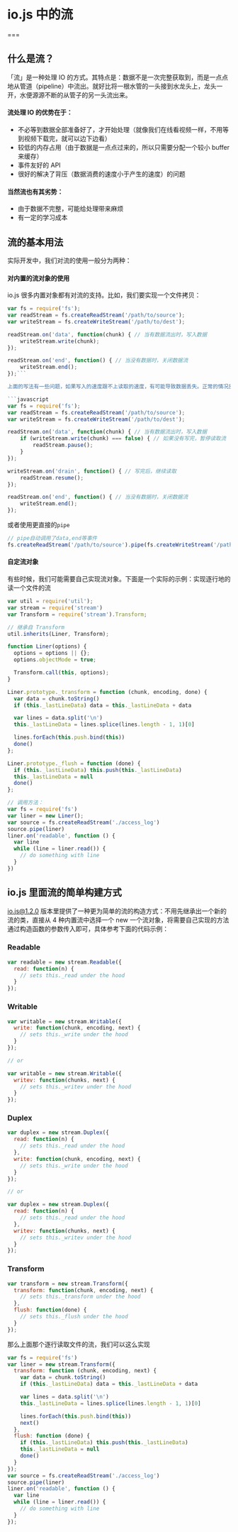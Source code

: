 # io.js 中的流
===

## 什么是流？

「流」是一种处理 IO 的方式。其特点是：数据不是一次完整获取到，而是一点点地从管道（pipeline）中流出。就好比将一根水管的一头接到水龙头上，龙头一开，水便源源不断的从管子的另一头流出来。

#### 流处理 IO 的优势在于：

* 不必等到数据全部准备好了，才开始处理（就像我们在线看视频一样，不用等到视频下载完，就可以边下边看）
* 较低的内存占用（由于数据是一点点过来的，所以只需要分配一个较小 buffer 来缓存）
* 事件友好的 API
* 很好的解决了背压（数据消费的速度小于产生的速度）的问题

#### 当然流也有其劣势：

* 由于数据不完整，可能给处理带来麻烦
* 有一定的学习成本

## 流的基本用法

实际开发中，我们对流的使用一般分为两种：

#### 对内置的流对象的使用 

io.js 很多内置对象都有对流的支持。比如，我们要实现一个文件拷贝：

```javascript
var fs = require('fs');
var readStream = fs.createReadStream('/path/to/source');
var writeStream = fs.createWriteStream('/path/to/dest');

readStream.on('data', function(chunk) { // 当有数据流出时，写入数据
    writeStream.write(chunk);
});

readStream.on('end', function() { // 当没有数据时，关闭数据流
    writeStream.end();
});```

上面的写法有一些问题，如果写入的速度跟不上读取的速度，有可能导致数据丢失。正常的情况应该是，写完一段，再读取下一段，如果没有写完的话，就让读取流先暂停，等写完再继续，于是代码可以修改为：

```javascript
var fs = require('fs');
var readStream = fs.createReadStream('/path/to/source');
var writeStream = fs.createWriteStream('/path/to/dest');

readStream.on('data', function(chunk) { // 当有数据流出时，写入数据
    if (writeStream.write(chunk) === false) { // 如果没有写完，暂停读取流
        readStream.pause();
    }
});

writeStream.on('drain', function() { // 写完后，继续读取
    readStream.resume();
});

readStream.on('end', function() { // 当没有数据时，关闭数据流
    writeStream.end();
});
```

或者使用更直接的`pipe`

```javascript
// pipe自动调用了data,end等事件
fs.createReadStream('/path/to/source').pipe(fs.createWriteStream('/path/to/dest'));
```

#### 自定流对象

有些时候，我们可能需要自己实现流对象。下面是一个实际的示例：实现逐行地的读一个文件的流

```javascript
var util = require('util');
var stream = require('stream')
var Transform = require('stream').Transform;

// 继承自 Transform
util.inherits(Liner, Transform);

function Liner(options) {
  options = options || {};
  options.objectMode = true;

  Transform.call(this, options);
}

Liner.prototype._transform = function (chunk, encoding, done) {
  var data = chunk.toString()
  if (this._lastLineData) data = this._lastLineData + data

  var lines = data.split('\n')
  this._lastLineData = lines.splice(lines.length - 1, 1)[0]

  lines.forEach(this.push.bind(this))
  done()
};

Liner.prototype._flush = function (done) {
  if (this._lastLineData) this.push(this._lastLineData)
  this._lastLineData = null
  done()
};

// 调用方法：
var fs = require('fs')
var liner = new Liner();
var source = fs.createReadStream('./access_log')
source.pipe(liner)
liner.on('readable', function () {
  var line
  while (line = liner.read()) {
    // do something with line
  }
})
```

## io.js 里面流的简单构建方式

io.js@1.2.0 版本里提供了一种更为简单的流的构造方式：不用先继承出一个新的流的类，直接从 4 种内置流中选择一个 new 一个流对象，将需要自己实现的方法通过构造函数的参数传入即可，具体参考下面的代码示例：

### Readable
```javascript
var readable = new stream.Readable({
  read: function(n) {
    // sets this._read under the hood
  }
});
```

### Writable
```javascript
var writable = new stream.Writable({
  write: function(chunk, encoding, next) {
    // sets this._write under the hood
  }
});

// or

var writable = new stream.Writable({
  writev: function(chunks, next) {
    // sets this._writev under the hood
  }
});
```

### Duplex
```javascript
var duplex = new stream.Duplex({
  read: function(n) {
    // sets this._read under the hood
  },
  write: function(chunk, encoding, next) {
    // sets this._write under the hood
  }
});

// or

var duplex = new stream.Duplex({
  read: function(n) {
    // sets this._read under the hood
  },
  writev: function(chunks, next) {
    // sets this._writev under the hood
  }
});
```

### Transform
```javascript
var transform = new stream.Transform({
  transform: function(chunk, encoding, next) {
    // sets this._transform under the hood
  },
  flush: function(done) {
    // sets this._flush under the hood
  }
});
```

那么上面那个逐行读取文件的流，我们可以这么实现

```javascript
var fs = require('fs')
var liner = new stream.Transform({
  transform: function (chunk, encoding, next) {
    var data = chunk.toString()
    if (this._lastLineData) data = this._lastLineData + data

    var lines = data.split('\n')
    this._lastLineData = lines.splice(lines.length - 1, 1)[0]

    lines.forEach(this.push.bind(this))
    next()
  },
  flush: function (done) {
    if (this._lastLineData) this.push(this._lastLineData)
    this._lastLineData = null
    done()
  }
});
var source = fs.createReadStream('./access_log')
source.pipe(liner)
liner.on('readable', function () {
  var line
  while (line = liner.read()) {
    // do something with line
  }
});
```


